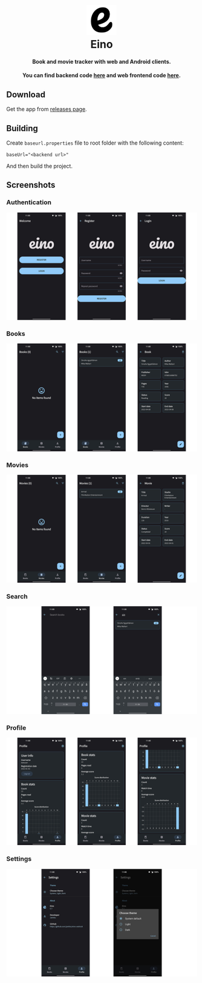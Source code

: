<h1 align="center">
<br>
  <img src="./screenshots/Eino.png" style="width: 80px;" />
<br>
Eino
</h1>
<div align="center">
<h4>Book and movie tracker with web and Android clients.</h4>
<h4>You can find backend code <a href="https://github.com/jankku/eino-backend/">here</a> and web frontend
code <a href="https://github.com/jankku/eino-web/">here</a>.</h4>
</div>

## Download

Get the app from [releases page](https://github.com/Jankku/eino-android/releases).

## Building

Create `baseurl.properties` file to root folder with the following content:

```properties
baseUrl="<backend url>"
```

And then build the project.

## Screenshots

### Authentication
![Authentication](./screenshots/Authentication.png "Authentication")

### Books
![Books](screenshots/Books.png "Books")

### Movies
![Movies](screenshots/Movies.png "Movies")

### Search
![Search](screenshots/Search.png "Search")

### Profile
![Profile](screenshots/Profile.png "Profile")

### Settings
![Settings](screenshots/Settings.png "Settings")
